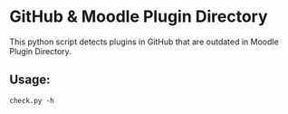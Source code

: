 # GitHub & Moodle Plugin Directory

This python script detects plugins in GitHub that are outdated in Moodle Plugin Directory.

## Usage:

`check.py -h`
